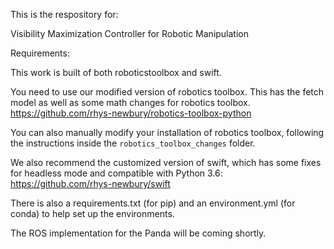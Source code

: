 
This is the respository for:

Visibility Maximization Controller for Robotic Manipulation

Requirements:

This work is built of both roboticstoolbox and swift.

You need to use our modified version of robotics toolbox. This has the fetch model as well as some math changes for robotics toolbox.  
https://github.com/rhys-newbury/robotics-toolbox-python 

You can also manually modify your installation of robotics toolbox, following the instructions inside the `robotics_toolbox_changes` folder.

We also recommend the customized version of swift, which has some fixes for headless mode and compatible with Python 3.6:
https://github.com/rhys-newbury/swift

There is also a requirements.txt (for pip) and an environment.yml (for conda) to help set up the environments. 

The ROS implementation for the Panda will be coming shortly. 






